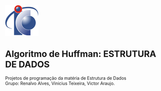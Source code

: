 <img src="/assets/logo-ic.png" alt="Logo IC">

# Algoritmo de Huffman: ESTRUTURA DE DADOS
Projetos de programação da matéria de Estrutura de Dados  
Grupo: Renalvo Alves, Vinicius Teixeira, Victor Araujo.
